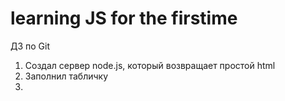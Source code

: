# learning JS for the firstime

ДЗ по Git

1. Создал сервер node.js, который возвращает простой html
2. Заполнил табличку
3. 

